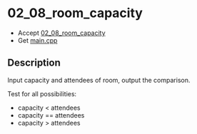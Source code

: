 # 02_08_room_capacity

- Accept [02_08_room_capacity](https://classroom.github.com/a/cycM6kZl)
- Get [main.cpp](main.cpp)

## Description

Input capacity and attendees of room, output the comparison. 

Test for all possibilities:

- capacity < attendees
- capacity == attendees
- capacity > attendees
